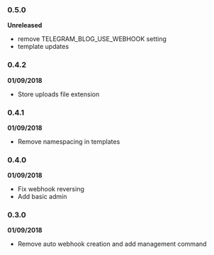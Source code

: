 ### 0.5.0

**Unreleased**

- remove TELEGRAM_BLOG_USE_WEBHOOK setting
- template updates

### 0.4.2

**01/09/2018**

- Store uploads file extension

### 0.4.1

**01/09/2018**

- Remove namespacing in templates

### 0.4.0

**01/09/2018**

- Fix webhook reversing
- Add basic admin

### 0.3.0 

**01/09/2018**

- Remove auto webhook creation and add management command
